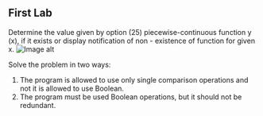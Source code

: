 ## First Lab 
Determine the value
given by option (25) piecewise-continuous
function y (x), if it exists or display
notification of non - existence of function for
given x.
![Image alt](https://github.com/{xpadx1}/{ASD_labs}/raw/{main}/{Photos/image1.png.png}/image1.png.png)

Solve the problem in two ways:
1) The program is allowed to use
only single comparison operations and not
it is allowed to use Boolean.
2) The program must be used
Boolean operations, but it should not be
redundant.
